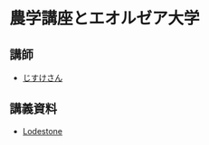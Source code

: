 # 農学講座とエオルゼア大学
## 講師
- [じすけさん](https://twitter.com/jisukewizon/)

## 講義資料
- [Lodestone](https://jp.finalfantasyxiv.com/lodestone/character/11260725/blog/3898101/)
